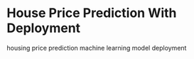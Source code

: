 # House Price Prediction With Deployment
housing price prediction machine learning model deployment
